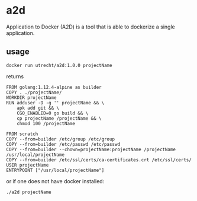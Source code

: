 # a2d

Application to Docker (A2D) is a tool that is able to dockerize a single application.

## usage

```
docker run utrecht/a2d:1.0.0 projectName
```

returns

```
FROM golang:1.12.4-alpine as builder
COPY . ./projectName/
WORKDIR projectName
RUN adduser -D -g '' projectName && \
    apk add git && \
    CGO_ENABLED=0 go build && \
    cp projectName /projectName && \
    chmod 100 /projectName

FROM scratch
COPY --from=builder /etc/group /etc/group
COPY --from=builder /etc/passwd /etc/passwd
COPY --from=builder --chown=projectName:projectName /projectName /usr/local/projectName
COPY --from=builder /etc/ssl/certs/ca-certificates.crt /etc/ssl/certs/
USER projectName
ENTRYPOINT ["/usr/local/projectName"]
```

or if one does not have docker installed:

```
./a2d projectName
```
